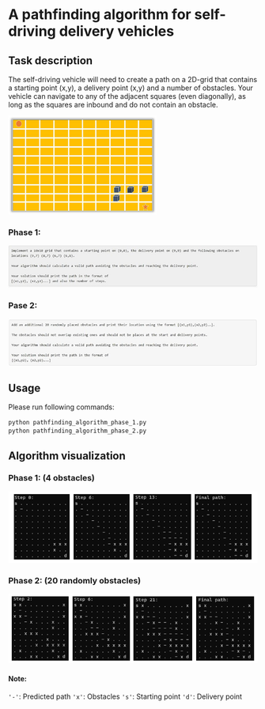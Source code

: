 # A pathfinding algorithm for self-driving delivery vehicles

## Task description
The self-driving vehicle will need to create a path on a 2D-grid that contains a starting point (x,y), a delivery point (x,y) and a number of obstacles. Your vehicle can navigate to any of the adjacent squares (even diagonally), as long as the squares are inbound and do not contain an obstacle.

<img src="Figs/task.png" width="300" height="200" alt="Task description demo"/>

### Phase 1:
<img src="Figs/phase1.jpg" width="850" alt="Phase 1"/>

### Pase 2:
<img src="Figs/phase2.jpg" width="850" alt="Phase 2"/>

## Usage
Please run following commands: 
```bash
python pathfinding_algorithm_phase_1.py
python pathfinding_algorithm_phase_2.py
```

## Algorithm visualization

### Phase 1: (4 obstacles)
![Phase 1 vis](Figs/phase1-vis.png)

### Phase 2: (20 randomly obstacles)
![Phase 2 vis](Figs/phase2-vis.png)


#### Note:
`'-'`: Predicted path
`'x'`: Obstacles
`'s'`: Starting point
`'d'`: Delivery point